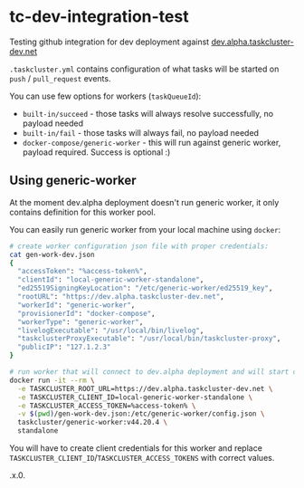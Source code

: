 # tc-dev-integration-test
Testing github integration for dev deployment against [dev.alpha.taskcluster-dev.net](https://dev.alpha.taskclsuter-dev.net)

`.taskcluster.yml` contains configuration of what tasks will be started on `push` / `pull_request` events.

You can use few options for workers (`taskQueueId`):

* `built-in/succeed` - those tasks will always resolve successfully, no payload needed
* `built-in/fail` - those tasks will always fail, no payload needed
* `docker-compose/generic-worker` - this will run against generic worker, payload required. Success is optional :)

## Using generic-worker

At the moment dev.alpha deployment doesn't run generic worker, it only contains definition for this worker pool.

You can easily run generic worker from your local machine using `docker`:

```sh
# create worker configuration json file with proper credentials:
cat gen-work-dev.json
{
  "accessToken": "%access-token%",
  "clientId": "local-generic-worker-standalone",
  "ed25519SigningKeyLocation": "/etc/generic-worker/ed25519_key",
  "rootURL": "https://dev.alpha.taskcluster-dev.net",
  "workerId": "generic-worker",
  "provisionerId": "docker-compose",
  "workerType": "generic-worker",
  "livelogExecutable": "/usr/local/bin/livelog",
  "taskclusterProxyExecutable": "/usr/local/bin/taskcluster-proxy",
  "publicIP": "127.1.2.3"
}

# run worker that will connect to dev.alpha deployment and will start claiming tasks from docker-compose/generic-worker queue
docker run -it --rm \
  -e TASKCLUSTER_ROOT_URL=https://dev.alpha.taskcluster-dev.net \
  -e TASKCLUSTER_CLIENT_ID=local-generic-worker-standalone \
  -e TASKCLUSTER_ACCESS_TOKEN=%access-token% \
  -v $(pwd)/gen-work-dev.json:/etc/generic-worker/config.json \
  taskcluster/generic-worker:v44.20.4 \
  standalone
```

You will have to create client credentials for this worker and replace `TASKCLUSTER_CLIENT_ID`/`TASKCLUSTER_ACCESS_TOKENS` with correct values.

.x.0.
